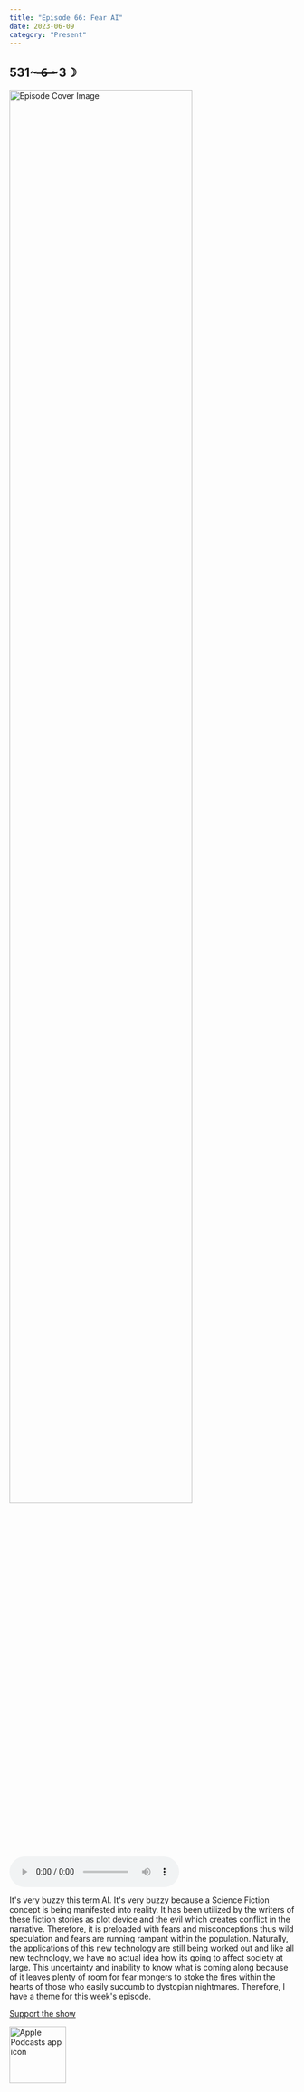 ```yaml
---
title: "Episode 66: Fear AI"
date: 2023-06-09
category: "Present"
---
```

## 531~ ̶6̶ ̶~3☽
<img src="https://artwork.captivate.fm/6fceded1-430f-42d2-b5d3-7c2f1cfe82e1/60854458c4d1acdf4e1c2f79c4137142d85d78e379bdafbd69bd34c85f5819ad.jpg" alt="Episode Cover Image" width=80%/>
<audio controls>
  <source src="https://podcasts.captivate.fm/media/14dbb6be-b667-4829-ac5e-c4df08a397a7/13007862-episode-66-fear-ai.mp3" type="audio/mpeg">
  Your browser does not support the audio element.
</audio>

<p>It&apos;s very buzzy this term AI. It&apos;s very buzzy because a Science Fiction concept is being manifested into reality. It has been utilized by the writers of these fiction stories as plot device and the evil which creates conflict in the narrative. Therefore, it is preloaded with fears and misconceptions thus wild speculation and fears are running rampant within the population. Naturally, the applications of this new technology are still being worked out and like all new technology, we have no actual idea how its going to affect society at large. This uncertainty and inability to know what is coming along because of it leaves plenty of room for fear mongers to stoke the fires within the hearts of those who easily succumb to dystopian nightmares. Therefore, I have a theme for this week&apos;s episode.</p><a rel="payment" href="https://www.paypal.com/donate/?hosted_button_id=WX3GRUK5BHJLS">Support the show</a>

<a href="https://podcasts.apple.com/us/podcast/living-room-music/id1608791560?tscg=30200&itsct=podcast_box_appicon&ls=1&mttnsubad=1608791560" style="display: inline-block;"><img src="https://toolbox.marketingtools.apple.com/api/v2/badges/app-icon-podcasts/standard/en-us" alt="Apple Podcasts app icon" style="width: 100px; height: 100px; vertical-align: middle; object-fit: contain;" /></a>
    